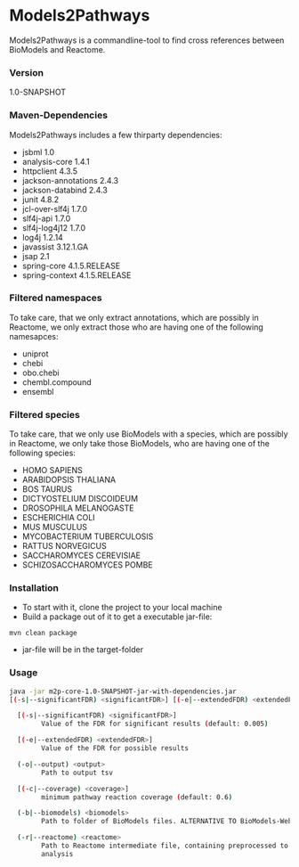 # Models2Pathways

Models2Pathways is a commandline-tool to find cross references between BioModels and Reactome.

### Version

1.0-SNAPSHOT

### Maven-Dependencies

Models2Pathways includes a few thirparty dependencies:

* jsbml 1.0
* analysis-core 1.4.1
* httpclient 4.3.5
* jackson-annotations 2.4.3
* jackson-databind 2.4.3
* junit 4.8.2
* jcl-over-slf4j 1.7.0
* slf4j-api 1.7.0
* slf4j-log4j12 1.7.0
* log4j 1.2.14
* javassist 3.12.1.GA
* jsap 2.1
* spring-core 4.1.5.RELEASE
* spring-context 4.1.5.RELEASE

### Filtered namespaces

To take care, that we only extract annotations, which are possibly in Reactome, we only extract those who are having one of the following namesapces:
* uniprot
* chebi
* obo.chebi
* chembl.compound
* ensembl

### Filtered species

To take care, that we only use BioModels with a species, which are possibly in Reactome, we only take those BioModels, who are having one of the following species:

* HOMO SAPIENS
* ARABIDOPSIS THALIANA
* BOS TAURUS
* DICTYOSTELIUM DISCOIDEUM
* DROSOPHILA MELANOGASTE
* ESCHERICHIA COLI
* MUS MUSCULUS
* MYCOBACTERIUM TUBERCULOSIS
* RATTUS NORVEGICUS
* SACCHAROMYCES CEREVISIAE
* SCHIZOSACCHAROMYCES POMBE

### Installation

* To start with it, clone the project to your local machine
* Build a package out of it to get a executable jar-file:
```
mvn clean package
```
* jar-file will be in the target-folder


### Usage

```sh
java -jar m2p-core-1.0-SNAPSHOT-jar-with-dependencies.jar
[(-s|--significantFDR) <significantFDR>] [(-e|--extendedFDR) <extendedFDR>] (-o|--output) <output> [(-c|--coverage) <coverage>] (-b|--biomodels) <biomodels> (-r|--reactome) <reactome>

  [(-s|--significantFDR) <significantFDR>]
        Value of the FDR for significant results (default: 0.005)

  [(-e|--extendedFDR) <extendedFDR>]
        Value of the FDR for possible results

  (-o|--output) <output>
        Path to output tsv

  [(-c|--coverage) <coverage>]
        minimum pathway reaction coverage (default: 0.6)

  (-b|--biomodels) <biomodels>
        Path to folder of BioModels files. ALTERNATIVE TO BioModels-Webservice!

  (-r|--reactome) <reactome>
        Path to Reactome intermediate file, containing preprocessed to for the
        analysis
```
